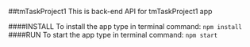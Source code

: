 ##tmTaskProject1
This is back-end API for tmTaskProject1 app

####INSTALL
To install the app type in terminal command:  `npm install`
####RUN
To start the app type in terminal command:  `npm start`
